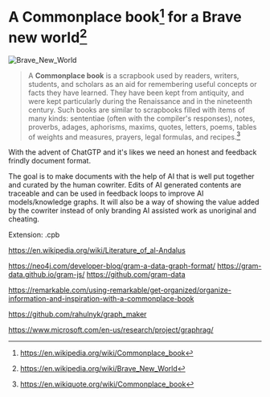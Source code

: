 # A Commonplace book[^2] for a Brave new world[^4]
![Brave_New_World](https://en.wikipedia.org/wiki/Brave_New_World#/media/File:BraveNewWorld_FirstEdition.jpg)

> A **Commonplace book** is a scrapbook used by readers, writers, students, and scholars as an aid for remembering useful concepts or facts they have learned. They have been kept from antiquity, and were kept particularly during the Renaissance and in the nineteenth century. Such books are similar to scrapbooks filled with items of many kinds: sententiae (often with the compiler's responses), notes, proverbs, adages, aphorisms, maxims, quotes, letters, poems, tables of weights and measures, prayers, legal formulas, and recipes.[^3]

With the advent of ChatGTP and it's likes we need an honest and feedback frindly document format.

The goal is to make documents with the help of AI that is well put together and curated by the human cowriter. Edits of AI generated contents are traceable and can be used in feedback loops to improve AI models/knowledge graphs. It will also be a way of showing the value added by the cowriter instead of only branding AI assisted work as unoriginal and cheating.

Extension: .cpb

[^1]: https://www.wikidata.org/wiki/Q5153657
[^2]: https://en.wikipedia.org/wiki/Commonplace_book
[^3]: https://en.wikiquote.org/wiki/Commonplace_book

[^4]: https://en.wikipedia.org/wiki/Brave_New_World
[^5]: https://www.wikidata.org/wiki/Q191949

https://en.wikipedia.org/wiki/Literature_of_al-Andalus

https://neo4j.com/developer-blog/gram-a-data-graph-format/
https://gram-data.github.io/gram-js/
https://github.com/gram-data

https://remarkable.com/using-remarkable/get-organized/organize-information-and-inspiration-with-a-commonplace-book

https://github.com/rahulnyk/graph_maker

https://www.microsoft.com/en-us/research/project/graphrag/